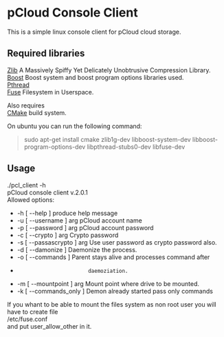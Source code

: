 # pCloud Console Client

This is a simple linux console client for pCloud cloud storage. 

## Required libraries 
[Zlib](http://zlib.net/)  A Massively Spiffy Yet Delicately Unobtrusive Compression Library.  
[Boost](http://www.boost.org/) Boost system and boost program options libraries used.  
[Pthread](http://www.gnu.org/)   
[Fuse](https://github.com/libfuse/libfuse) Filesystem in Userspace.  
  
Also requires   
[CMake](https://cmake.org/) build system.  

On ubuntu you can run the following command:  
> sudo apt-get install cmake zlib1g-dev libboost-system-dev libboost-program-options-dev libpthread-stubs0-dev libfuse-dev  

## Usage
./pcl_client -h  
  pCloud console client v.2.0.1  
Allowed options:  
-   -h [ --help ]             produce help message
-  -u [ --username ] arg     pCloud account name
-  -p [ --password ] arg     pCloud account password
-  -c [ --crypto ] arg       Crypto password
-  -s [ --passascrypto ] arg Use user password as crypto password also.
-  -d [ --damonize ]        Daemonize the process.
-  -o [ --commands  ]        Parent stays alive and processes command after 
-                            daemoziation. 
-  -m [ --mountpoint ] arg   Mount point where drive to be mounted.
-  -k [ --commands_only ]    Demon already started pass only commands
  
If you whant to be able to mount the files system as non root user you will have to create file   
/etc/fuse.conf   
and put user_allow_other in it.  




